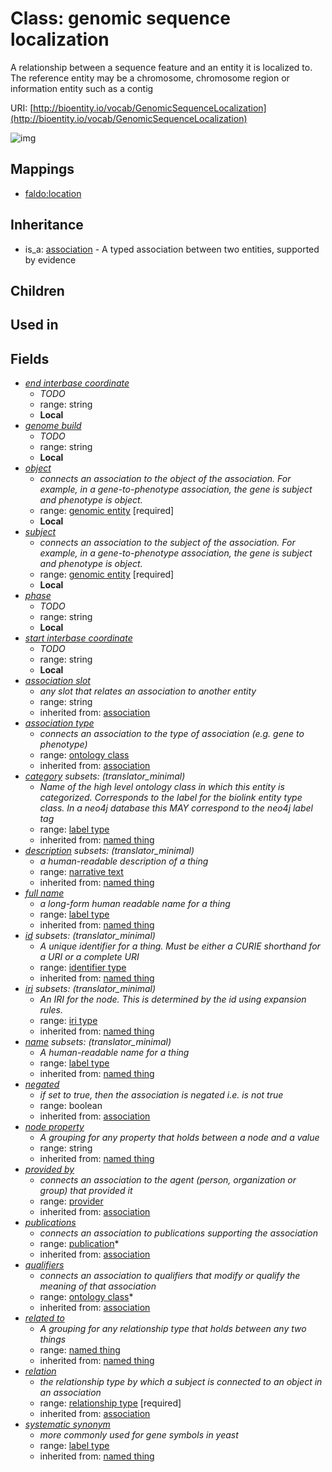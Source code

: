 # Class: genomic sequence localization


A relationship between a sequence feature and an entity it is localized to. The reference entity may be a chromosome, chromosome region or information entity such as a contig

URI: [http://bioentity.io/vocab/GenomicSequenceLocalization](http://bioentity.io/vocab/GenomicSequenceLocalization)

![img](http://yuml.me/diagram/nofunky;dir:TB/class/\[Association]^-\[GenomicSequenceLocalization|id(i):identifier_type%20%3F;name(i):label_type%20%3F;category(i):label_type%20%3F;node_property(i):string%20%3F;iri(i):iri_type%20%3F;full_name(i):label_type%20%3F;description(i):narrative_text%20%3F;systematic_synonym(i):label_type%20%3F;negated(i):boolean%20%3F;association_slot(i):string%20%3F;start_interbase_coordinate:string%20%3F;end_interbase_coordinate:string%20%3F;genome_build:string%20%3F;phase:string%20%3F],%20\[GenomicSequenceLocalization]-%20related%20to(i)%20%3F>\[NamedThing],%20\[GenomicSequenceLocalization]-%20association%20type(i)%20%3F>\[OntologyClass],%20\[GenomicSequenceLocalization]-%20relation(i)>\[RelationshipType],%20\[GenomicSequenceLocalization]-%20qualifiers(i)%20*>\[OntologyClass],%20\[GenomicSequenceLocalization]-%20publications(i)%20*>\[Publication],%20\[GenomicSequenceLocalization]-%20provided%20by(i)%20%3F>\[Provider],%20\[GenomicSequenceLocalization]-%20subject>\[GenomicEntity],%20\[GenomicSequenceLocalization]-%20object>\[GenomicEntity])
## Mappings

 * [faldo:location](http://purl.obolibrary.org/obo/faldo_location)
## Inheritance

 *  is_a: [association](Association.md) - A typed association between two entities, supported by evidence
## Children

## Used in

## Fields

 * _[end interbase coordinate](end_interbase_coordinate.md)_
    * _TODO_
    * range: string
    * __Local__
 * _[genome build](genome_build.md)_
    * _TODO_
    * range: string
    * __Local__
 * _[object](object.md)_
    * _connects an association to the object of the association. For example, in a gene-to-phenotype association, the gene is subject and phenotype is object._
    * range: [genomic entity](GenomicEntity.md) [required]
    * __Local__
 * _[subject](subject.md)_
    * _connects an association to the subject of the association. For example, in a gene-to-phenotype association, the gene is subject and phenotype is object._
    * range: [genomic entity](GenomicEntity.md) [required]
    * __Local__
 * _[phase](phase.md)_
    * _TODO_
    * range: string
    * __Local__
 * _[start interbase coordinate](start_interbase_coordinate.md)_
    * _TODO_
    * range: string
    * __Local__
 * _[association slot](association_slot.md)_
    * _any slot that relates an association to another entity_
    * range: string
    * inherited from: [association](Association.md)
 * _[association type](association_type.md)_
    * _connects an association to the type of association (e.g. gene to phenotype)_
    * range: [ontology class](OntologyClass.md)
    * inherited from: [association](Association.md)
 * _[category](category.md) *subsets*: (translator_minimal)_
    * _Name of the high level ontology class in which this entity is categorized. Corresponds to the label for the biolink entity type class. In a neo4j database this MAY correspond to the neo4j label tag_
    * range: [label type](LabelType.md)
    * inherited from: [named thing](NamedThing.md)
 * _[description](description.md) *subsets*: (translator_minimal)_
    * _a human-readable description of a thing_
    * range: [narrative text](NarrativeText.md)
    * inherited from: [named thing](NamedThing.md)
 * _[full name](full_name.md)_
    * _a long-form human readable name for a thing_
    * range: [label type](LabelType.md)
    * inherited from: [named thing](NamedThing.md)
 * _[id](id.md) *subsets*: (translator_minimal)_
    * _A unique identifier for a thing. Must be either a CURIE shorthand for a URI or a complete URI_
    * range: [identifier type](IdentifierType.md)
    * inherited from: [named thing](NamedThing.md)
 * _[iri](iri.md) *subsets*: (translator_minimal)_
    * _An IRI for the node. This is determined by the id using expansion rules._
    * range: [iri type](IriType.md)
    * inherited from: [named thing](NamedThing.md)
 * _[name](name.md) *subsets*: (translator_minimal)_
    * _A human-readable name for a thing_
    * range: [label type](LabelType.md)
    * inherited from: [named thing](NamedThing.md)
 * _[negated](negated.md)_
    * _if set to true, then the association is negated i.e. is not true_
    * range: boolean
    * inherited from: [association](Association.md)
 * _[node property](node_property.md)_
    * _A grouping for any property that holds between a node and a value_
    * range: string
    * inherited from: [named thing](NamedThing.md)
 * _[provided by](provided_by.md)_
    * _connects an association to the agent (person, organization or group) that provided it_
    * range: [provider](Provider.md)
    * inherited from: [association](Association.md)
 * _[publications](publications.md)_
    * _connects an association to publications supporting the association_
    * range: [publication](Publication.md)*
    * inherited from: [association](Association.md)
 * _[qualifiers](qualifiers.md)_
    * _connects an association to qualifiers that modify or qualify the meaning of that association_
    * range: [ontology class](OntologyClass.md)*
    * inherited from: [association](Association.md)
 * _[related to](related_to.md)_
    * _A grouping for any relationship type that holds between any two things_
    * range: [named thing](NamedThing.md)
    * inherited from: [named thing](NamedThing.md)
 * _[relation](relation.md)_
    * _the relationship type by which a subject is connected to an object in an association_
    * range: [relationship type](RelationshipType.md) [required]
    * inherited from: [association](Association.md)
 * _[systematic synonym](systematic_synonym.md)_
    * _more commonly used for gene symbols in yeast_
    * range: [label type](LabelType.md)
    * inherited from: [named thing](NamedThing.md)

